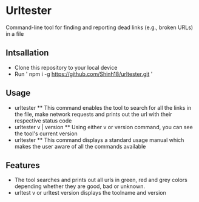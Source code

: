 # Urltester
Command-line tool for finding and reporting dead links (e.g., broken URLs) in a file

## Intsallation
* Clone this repository to your local device
* Run ' npm i -g https://github.com/Shinh18/urltester.git '

## Usage
* urltester <filename> 
  ** This command enables the tool to search for all the links in the file, make network requests and prints out the url with their respective status code
* urltester v | version
  ** Using either v or version command, you can see the tool's current version
* urltester
  ** This command displays a standard usage manual which makes the user aware of all the commands available

## Features

* The tool searches and prints out all urls in green, red and grey colors depending whether they are good, bad or unknown.
* urltest v or urltest version displays the toolname and version 



